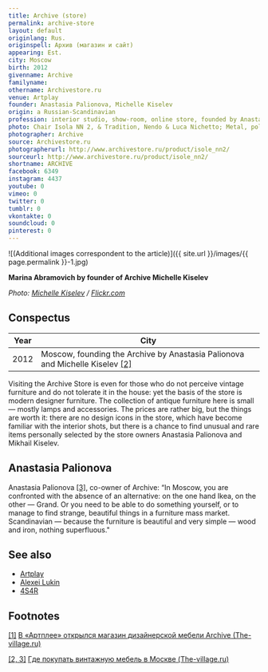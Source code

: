 ```yaml
---
title: Archive (store)
permalink: archive-store
layout: default
originlang: Rus.
originspell: Архив (магазин и сайт)
appearing: Est.
city: Moscow
birth: 2012
givenname: Archive
familyname:
othername: Archivestore.ru
venue: Artplay
founder: Anastasia Palionova, Michelle Kiselev
origin: a Russian-Scandinavian
profession: interior studio, show-room, online store, founded by Anastasia Palionova and Michelle Kiselev in Moscow in 2012
photo: Chair Isola NN 2, & Tradition, Nendo & Luca Nichetto; Metal, polyurethane foam, MDF, fabric, leather
photographer: Archive
source: Archivestore.ru
photographerurl: http://www.archivestore.ru/product/isole_nn2/
sourceurl: http://www.archivestore.ru/product/isole_nn2/
shortname: ARCHIVE
facebook: 6349
instagram: 4437
youtube: 0
vimeo: 0
twitter: 0
tumblr: 0
vkontakte: 0
soundcloud: 0
pinterest: 0
---
```


![(Additional images correspondent to the article)]({{ site.url }}/images/{{ page.permalink }}-1.jpg)

**Marina Abramovich by founder of Archive Michelle Kiselev**

*Photo: [Michelle Kiselev](kiselev-michelle) / [Flickr.com](https://www.flickr.com/photos/michailkiselev/8200920984/)*

## Сonspectus

|Year|City|
|-|-|
|2012|Moscow, founding the Archive by Anastasia Palionova and Michelle Kiselev <span id="a2">[\[2\]](#f2)</span>|

Visiting the Archive Store is even for those who do not perceive vintage furniture and do not tolerate it in the house: yet the basis of the store is modern designer furniture. The collection of antique furniture here is small — mostly lamps and accessories. The prices are rather big, but the things are worth it: there are no design icons in the store, which have become familiar with the interior shots, but there is a chance to find unusual and rare items personally selected by the store owners Anastasia Palionova and Mikhail Kiselev.

## Anastasia Palionova

Anastasia Palionova <span id="a2">[\[3\]](#f2)</span>, co-owner of Archive: “In Moscow, you are confronted with the absence of an alternative: on the one hand Ikea, on the other — Grand. Or you need to be able to do something yourself, or to manage to find strange, beautiful things in a furniture mass market. Scandinavian — because the furniture is beautiful and very simple — wood and iron, nothing superfluous."

## See also

+ [Artplay](artplay)
+ [Alexei Lukin](index)
+ [4S4R](4s4r)

## Footnotes

[[1]](#a1) <span id="f1"></span> [В «Артплее» открылся магазин дизайнерской мебели Archive (The-village.ru)](https://www.the-village.ru/village/service-shopping/shops/111537-archive)

[[2, 3]](#a2) <span id="f2"></span> [Где покупать винтажную мебель в Москве (The-village.ru)](https://www.the-village.ru/village/service-shopping/style-guide/138797-vintazhnaya-mebel)
